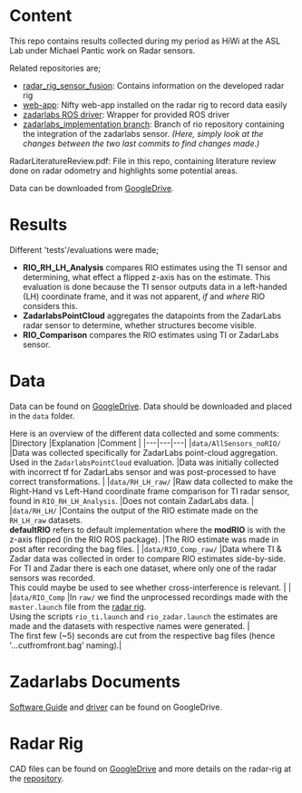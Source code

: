 # Content
This repo contains results collected during my period as HiWi at the ASL Lab under Michael Pantic work on Radar sensors.

Related repositories are;
- [radar_rig_sensor_fusion](https://github.com/Maexerich/radar_rig_sensor_fusion/tree/main): Contains information on the developed radar rig
- [web-app](https://github.com/Maexerich/radar_web_app_control): Nifty web-app installed on the radar rig to record data easily
- [zadarlabs ROS driver](https://github.com/Maexerich/zadarlabs_arm_ros1): Wrapper for provided ROS driver
- [zadarlabs_implementation branch](https://github.com/ethz-asl/rio/tree/zadarlabs_implementation): Branch of rio repository containing the integration of the zadarlabs sensor. _(Here, simply look at the changes between the two last commits to find changes made.)_


RadarLiteratureReview.pdf: File in this repo, containing literature review done on radar odometry and highlights some potential areas.

Data can be downloaded from [GoogleDrive](https://drive.google.com/drive/folders/1XC0jialyL-7lJlex4hl4icKFQRRlaGvo?usp=drive_link).

# Results
Different 'tests'/evaluations were made;
- **RIO_RH_LH_Analysis** compares RIO estimates using the TI sensor and determining, what effect a flipped z-axis has on the estimate. This evaluation is done because the TI sensor outputs data in a left-handed (LH) coordinate frame, and it was not apparent, _if_ and _where_ RIO considers this.
- **ZadarlabsPointCloud** aggregates the datapoints from the ZadarLabs radar sensor to determine, whether structures become visible.
- **RIO_Comparison** compares the RIO estimates using TI or ZadarLabs sensor.

# Data
Data can be found on [GoogleDrive](https://drive.google.com/drive/folders/1XC0jialyL-7lJlex4hl4icKFQRRlaGvo?usp=drive_link).
Data should be downloaded and placed in the `data` folder.

Here is an overview of the different data collected and some comments:
|Directory   |Explanation   |Comment   |
|---|---|---|
|`data/AllSensors_noRIO/`   |Data was collected specifically for ZadarLabs point-cloud aggregation. <br>Used in the `ZadarlabsPointCloud` evaluation.  |Data was initially collected with incorrect tf for ZadarLabs sensor and was post-processed to have correct transformations.   |
|`data/RH_LH_raw/`   |Raw data collected to make the Right-Hand vs Left-Hand coordinate frame comparison for TI radar sensor, <br> found in `RIO_RH_LH_Analysis`.   |Does not contain ZadarLabs data.   |
|`data/RH_LH/`  |Contains the output of the RIO estimate made on the `RH_LH_raw` datasets. <br>**defaultRIO** refers to default implementation where the **modRIO** is with the z-axis flipped (in the RIO ROS package). |The RIO estimate was made in post after recording the bag files.   |
|`data/RIO_Comp_raw/`  |Data where TI & Zadar data was collected in order to compare RIO estimates side-by-side. <br>For TI and Zadar there is each one dataset, where only one of the radar sensors was recorded. <br>This could maybe be used to see whether cross-interference is relevant. | |
|`data/RIO_Comp` |In `raw/` we find the unprocessed recordings made with the `master.launch` file from the [radar rig](https://github.com/Maexerich/radar_rig_sensor_fusion/tree/main). <br>Using the scripts `rio_ti.launch` and `rio_zadar.launch` the estimates are made and the datasets with respective names were generated. |<br>The first few (~5) seconds are cut from the respective bag files (hence '...cutfromfront.bag' naming).|


# Zadarlabs Documents
[Software Guide](https://drive.google.com/file/d/1ylitqvMUCAnIMQ8hhzlgK2hkPvUzB6Z4/view) and [driver](https://drive.usercontent.google.com/download?id=1t71f4Y-6SmnaBKJxd4yMAqJjq1MNMCqC&export=download&authuser=0) can be found on GoogleDrive.

# Radar Rig
CAD files can be found on [GoogleDrive](https://drive.google.com/drive/folders/1LmM_rV13pX58VYUtpY1OkgPbWoKuzgi0?usp=drive_link) and more details on the radar-rig at the [repository](https://github.com/Maexerich/radar_rig_sensor_fusion/tree/main).
